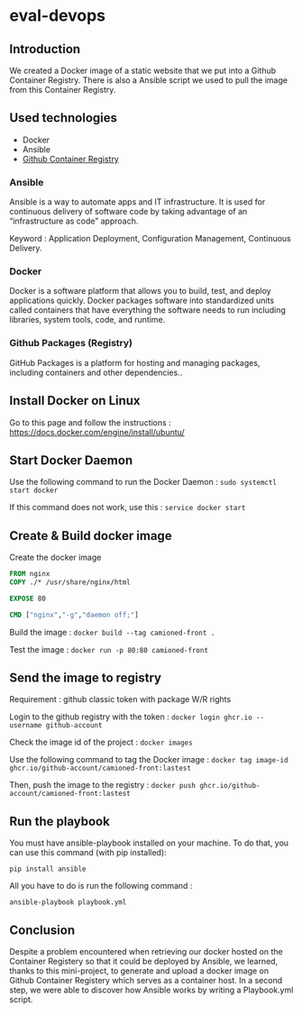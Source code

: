 # eval-devops

## Introduction
We created a Docker image of a static website that we put into a Github Container Registry. 
There is also a Ansible script we used to pull the image from this Container Registry.

## Used technologies

* Docker 
* Ansible 
* [Github Container Registry](https://ghcr.io)

### Ansible
Ansible is a way to automate apps and IT infrastructure.  It is used for continuous delivery of software code by taking advantage of an “infrastructure as code” approach.

Keyword : Application Deployment, Configuration Management, Continuous Delivery.

### Docker
Docker is a software platform that allows you to build, test, and deploy applications quickly. Docker packages software into standardized units called containers that have everything the software needs to run including libraries, system tools, code, and runtime.

### Github Packages (Registry)
GitHub Packages is a platform for hosting and managing packages, including containers and other dependencies..



## Install Docker on Linux

Go to this page and follow the instructions :
https://docs.docker.com/engine/install/ubuntu/

## Start Docker Daemon 
Use the following command to run the Docker Daemon :
`sudo systemctl start docker`

If this command does not work, use this :
`service docker start`



## Create & Build docker image
Create the docker image
```dockerfile
FROM nginx
COPY ./* /usr/share/nginx/html

EXPOSE 80

CMD ["nginx","-g","daemon off;"]
```

Build the image : `docker build --tag camioned-front .`

Test the image : `docker run -p 80:80 camioned-front`

## Send the image to registry
Requirement : github classic token with package W/R rights

Login to the github registry with the token : 
`docker login ghcr.io --username github-account`

Check the image id of the project : `docker images`

Use the following command to tag the Docker image : `docker tag image-id ghcr.io/github-account/camioned-front:lastest`


Then, push the image to the registry :
`docker push ghcr.io/github-account/camioned-front:lastest`

## Run the playbook

You must have ansible-playbook installed on your machine.
To do that, you can use this command (with pip installed): 

`pip install ansible`

All you have to do is run the following command : 

`ansible-playbook playbook.yml`

## Conclusion

Despite a problem encountered when retrieving our docker hosted on the Container Registery so that it could be deployed by Ansible, we learned, thanks to this mini-project, to generate and upload a docker image on Github Container Registery which serves as a container host. In a second step, we were able to discover how Ansible works by writing a Playbook.yml script. 
